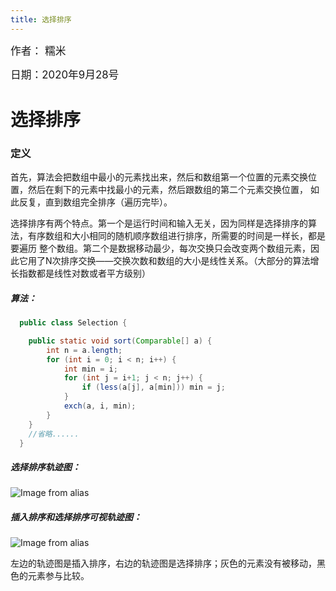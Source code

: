 ```yaml
---
title: 选择排序
---
```


<big>作者： 糯米</big>

<big>日期：2020年9月28号</big>

# 选择排序

### 定义

首先，算法会把数组中最小的元素找出来，然后和数组第一个位置的元素交换位置，然后在剩下的元素中找最小的元素，然后跟数组的第二个元素交换位置，
如此反复，直到数组完全排序（遍历完毕）。

选择排序有两个特点。第一个是运行时间和输入无关，因为同样是选择排序的算法，有序数组和大小相同的随机顺序数组进行排序，所需要的时间是一样长，都是要遍历
整个数组。第二个是数据移动最少，每次交换只会改变两个数组元素，因此它用了N次排序交换——交换次数和数组的大小是线性关系。（大部分的算法增长指数都是线性对数或者平方级别）

##### 算法：
```java
  public class Selection {

    public static void sort(Comparable[] a) {
        int n = a.length;
        for (int i = 0; i < n; i++) {
            int min = i;
            for (int j = i+1; j < n; j++) {
                if (less(a[j], a[min])) min = j;
            }
            exch(a, i, min);
        }
    }
    //省略......
  }
```

##### 选择排序轨迹图：
![Image from alias](~@images/code/selection.png)

##### 插入排序和选择排序可视轨迹图：
![Image from alias](~@images/code/bars.png)

左边的轨迹图是插入排序，右边的轨迹图是选择排序；灰色的元素没有被移动，黑色的元素参与比较。
